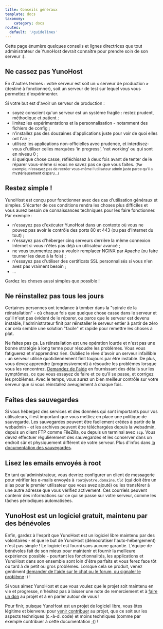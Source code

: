 ```yaml
---
title: Conseils généraux
template: docs
taxonomy:
    category: docs
routes:
  default: '/guidelines'
---
```


Cette page énumère quelques conseils et lignes directrices que tout administrateur de YunoHost devrait connaître pour prendre soin de son serveur :).

## Ne cassez pas YunoHost

En d'autres termes : votre serveur est soit un « serveur de production » (destiné à fonctionner), soit un serveur de test sur lequel vous vous permettez d'expérimenter.

Si votre but est d'avoir un serveur de production :

- soyez conscient qu'un serveur est un système fragile : restez prudent, méthodique et patient ;
- limitez les expérimentations et la personnalisation - notamment des fichiers de config ;
- n'installez pas des douzaines d'applications juste pour voir de quoi elles ont l'air ;
- utilisez les applications non-officielles avec prudence, et interdisez-vous d'utiliser celles marquées 'in progress', 'not working' ou qui sont en niveau 0 ;
- si quelque chose casse, réfléchissez à deux fois avant de tenter de le réparer vous-même si vous ne savez pas ce que vous faites. <small>(Par exemple, n'essayez pas de recréer vous-même l'utilisateur admin juste parce qu'il a mystérieusement disparu...)</small>

## Restez simple !

YunoHost est conçu pour fonctionner avec des cas d'utilisation généraux et simples. S'écarter de ces conditions rendra les choses plus difficiles et vous aurez besoin de connaissances techniques pour les faire fonctionner. Par exemple :

- n'essayez pas d'exécuter YunoHost dans un contexte où vous ne pouvez pas avoir le contrôle des ports 80 et 443 (ou pas d'Internet du tout) ;
- n'essayez pas d'héberger cinq serveurs derrière la même connexion Internet si vous n'êtes pas déjà un utilisateur avancé ;
- ne vous tourmentez pas à vouloir remplacer NGINX par Apache (ou faire tourner les deux à la fois) ;
- n'essayez pas d'utiliser des certificats SSL personnalisés si vous n'en avez pas vraiment besoin ;
- ...

Gardez les choses aussi simples que possible !

## Ne réinstallez pas tous les jours

Certaines personnes ont tendance à tomber dans la "spirale de la réinstallation" - où chaque fois que quelque chose casse dans le serveur et qu'il n'est pas évident de le réparer, ou parce que le serveur est devenu instable, l'administrateur finit par réinstaller le serveur entier à partir de zéro car cela semble une solution "facile" et rapide pour remettre les choses à plat.

Ne faites pas ça. La réinstallation est une opération lourde et n'est pas une bonne stratégie à long terme pour résoudre les problèmes. Vous vous fatiguerez et n'apprendrez rien. Oubliez le rêve d'avoir un serveur infaillible : un serveur utilisé quotidiennement finit toujours par être instable. De plus, vous devez apprendre (progressivement) à résoudre les problèmes lorsque vous les rencontrez. [Demandez de l'aide](/help) en fournissant des détails sur les symptômes, ce que vous essayez de faire et ce qu'il se passe, et corrigez les problèmes. Avec le temps, vous aurez un bien meilleur contrôle sur votre serveur que si vous réinstallez aveuglément à chaque fois.

## Faites des sauvegardes

Si vous hébergez des services et des données qui sont importants pour vos utilisateurs, il est important que vous mettiez en place une politique de sauvegarde. Les sauvegardes peuvent être facilement créées à partir de la webadmin - et les archives peuvent être téléchargées depuis la webadmin, depuis un client FTP comme FileZilla, ou depuis un terminal avec `scp`. Vous devez effectuer régulièrement des sauvegardes et les conserver dans un endroit sûr et physiquement différent de votre serveur. Plus d'infos dans [la documentation des sauvegardes](/backup).

## Lisez les emails envoyés à root

En tant qu'administrateur, vous devriez configurer un client de messagerie pour vérifier les e-mails envoyés à `root@votre.domaine.tld` (qui doit être un alias pour le premier utilisateur que vous avez ajouté) ou les transférer à une autre adresse que vous vérifiez activement. Ces courriels peuvent contenir des informations sur ce qui se passe sur votre serveur, comme les tâches périodiques automatisées.

## YunoHost est un logiciel gratuit, maintenu par des bénévoles

Enfin, gardez à l'esprit que YunoHost est un logiciel libre maintenu par des volontaires - et que le but de YunoHost (démocratiser l'auto-hébergement) n'est pas simple ! Le logiciel est fourni sans aucune garantie. L'équipe de bénévoles fait de son mieux pour maintenir et fournir la meilleure expérience possible - pourtant les fonctionnalités, les applications et YunoHost dans son ensemble sont loin d'être parfaits et vous ferez face tôt ou tard à de petit ou gros problèmes. Lorsque cela se produit, venez gentiment [demander de l'aide sur le chat ou le forum, ou signaler le problème](/help) :) !

Si vous aimez YunoHost et que vous voulez que le projet soit maintenu en vie et progresse, n'hésitez pas à laisser une note de remerciement et à [faire un don](https://liberapay.com/YunoHost) au projet et à en parler autour de vous !

Pour finir, puisque YunoHost est un projet de logiciel libre, vous êtes légitime et bienvenu pour [venir contribuer](/contribute) au projet, que ce soit sur les aspects techniques (c.-à-d. code) et moins techniques (comme par exemple contribuer à cette documentation ;)) !
